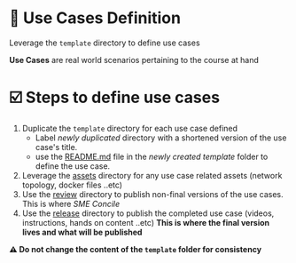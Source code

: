 # 💢  Use Cases Definition

Leverage the `template` directory to define use cases

**Use Cases** are real world scenarios pertaining to the course at hand 

# ☑️ Steps to define use cases 

1. Duplicate the `template` directory for each use case defined
   * Label *newly duplicated* directory with a shortened version of the use case's title.
   * use the [README.md](./template/README.md) file in the *newly created template* folder to define the use case.
2. Leverage the [assets](./template/assets) directory for any use case related assets (network topology, docker files ..etc)
3. Use the [review](./template/review) directory to publish non-final versions of the use cases. This is where *SME Concile*  
4. Use the [release](./template/release) directory to publish the completed use case (videos, instructions, hands on content ..etc) 
**This is where the final version lives and what will be published**

**⚠️ Do not change the content of the `template` folder for consistency**